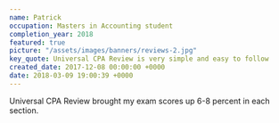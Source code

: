 ```yaml
---
name: Patrick
occupation: Masters in Accounting student
completion_year: 2018
featured: true
picture: "/assets/images/banners/reviews-2.jpg"
key_quote: Universal CPA Review is very simple and easy to follow
created_date: 2017-12-08 00:00:00 +0000
date: 2018-03-09 19:00:39 +0000
---
```

Universal CPA Review brought my exam scores up  6-8 percent in each section.  